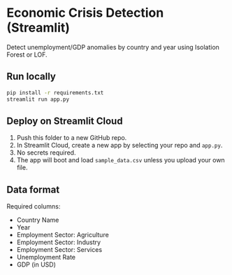 # Economic Crisis Detection (Streamlit)

Detect unemployment/GDP anomalies by country and year using Isolation Forest or LOF.

## Run locally
```bash
pip install -r requirements.txt
streamlit run app.py
```

## Deploy on Streamlit Cloud
1. Push this folder to a new GitHub repo.
2. In Streamlit Cloud, create a new app by selecting your repo and `app.py`.
3. No secrets required.
4. The app will boot and load `sample_data.csv` unless you upload your own file.

## Data format
Required columns:
- Country Name
- Year
- Employment Sector: Agriculture
- Employment Sector: Industry
- Employment Sector: Services
- Unemployment Rate
- GDP (in USD)
